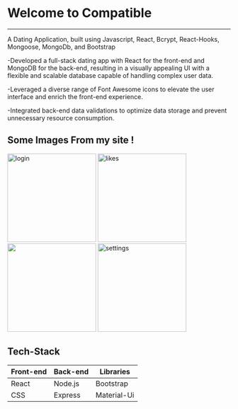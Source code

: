<div>
  <h1>Welcome to Compatible</h1>
  <hr />
  <p>
   A Dating Application, built using Javascript, React, Bcrypt, React-Hooks, Mongoose, MongoDb, and Bootstrap

  -Developed a full-stack dating app with React for the front-end and MongoDB for the back-end, resulting in a visually appealing UI with a flexible and scalable database capable of handling complex user data.

  -Leveraged a diverse range of Font Awesome icons to elevate the user interface and enrich the front-end experience.

  -Integrated back-end data validations to optimize data storage and prevent unnecessary resource consumption.
  </p>
  <div>
    <h2>Some Images From my site !</h2>
    <div>
      <img style="width: 200px;" src="https://media.licdn.com/dms/image/C562DAQGjhcJTSUUkHw/profile-treasury-image-shrink_1920_1920/0/1678327938652?e=1680141600&v=beta&t=InnjeYD_BhTJ1INPs2Z9twobUirKc-lYOjl9VEVuW-0" alt="login"/>
      <img style="width: 200px;" src="https://media.licdn.com/dms/image/C562DAQGV50dC5-LB3Q/profile-treasury-image-shrink_1920_1920/0/1678327915211?e=1680141600&v=beta&t=rtCR5Zm45VGO8XsmEGzslaABlGs_R-Y9USCB-bzQ2dc" alt="likes"/>
      <img style="width: 200px;" src="https://media.licdn.com/dms/image/C562DAQE-fHgusxbfXA/profile-treasury-image-shrink_1920_1920/0/1678327887794?e=1680141600&v=beta&t=ClXJf9G6z8ahg0HbkRndXMyKbZBrrzWumePu4bjUlLM" alt=""matches/>
      <img style="width: 200px;" src="https://media.licdn.com/dms/image/C562DAQE4gFo9YEtFow/profile-treasury-image-shrink_1920_1920/0/1678327864669?e=1680141600&v=beta&t=rwbjUx4sQb0xwZ-9EKRKk8SLmewwdX-RP0Tm3oZEWyo" alt="settings"/>
    </div>
    <h2>Tech-Stack</h2>
    <div>
      <table>
        <thead>
          <tr>
            <th>
              Front-end
            </th>
            <th>
              Back-end
            </th>
            <th>
              Libraries
            </th>
          </tr>
        </thead>
        <tbody>
          <tr>
            <td>
            React
            </td>
            <td>
            Node.js
            </td>
            <td>
            Bootstrap
            </td>
          </tr>
          <tr>
            <td>
            CSS
            </td>
            <td>
            Express
            </td>
            <td>
            Material-Ui
            </td>
          </tr>
        </tbody>
      </table
    </div>
   </div>
</div>
